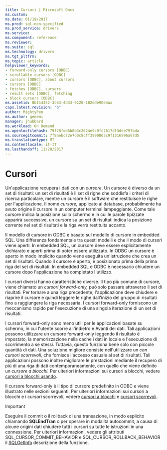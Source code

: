 ```yaml
---
title: Cursori | Microsoft Docs
ms.custom: 
ms.date: 01/19/2017
ms.prod: sql-non-specified
ms.prod_service: drivers
ms.service: 
ms.component: reference
ms.reviewer: 
ms.suite: sql
ms.technology: drivers
ms.tgt_pltfrm: 
ms.topic: article
helpviewer_keywords:
- forward-only cursors [ODBC]
- scrollable cursors [ODBC]
- cursors [ODBC], about cursors
- cursors [ODBC]
- fetches [ODBC], cursors
- result sets [ODBC], fetching
- block cursors [ODBC]
ms.assetid: 0b114352-3c63-4d33-9220-182ede90e4aa
caps.latest.revision: "6"
author: MightyPen
ms.author: genemi
manager: jhubbard
ms.workload: On Demand
ms.openlocfilehash: 79f78fed6b8b3c2624e9c9fc7617df3dde797bda
ms.sourcegitcommit: 7f8aebc72e7d0c8cff3990865c9f1316996a67d5
ms.translationtype: MT
ms.contentlocale: it-IT
ms.lasthandoff: 11/20/2017
---
```

# <a name="cursors"></a>Cursori
Un'applicazione recupera i dati con un *cursore*. Un cursore è diverso da un set di risultati: un set di risultati è il set di righe che soddisfa i criteri di ricerca particolare, mentre un cursore è il software che restituisce le righe per l'applicazione. Il nome *cursore,* applicato ai database, probabilmente ha avuto origine il cursore in un computer terminal lampeggiante. Come tale cursore indica la posizione sullo schermo e in cui le parole tipizzate apparirà successive, un cursore su un set di risultati indica la posizione corrente nel set di risultati e la riga verrà restituita accanto.  
  
 Il modello di cursore in ODBC è basato sul modello di cursore in embedded SQL. Una differenza fondamentale tra questi modelli è che il modo di cursori viene aperti. In embedded SQL, un cursore deve essere esplicitamente dichiarato e aperti prima di poter essere utilizzato. In ODBC un cursore è aperto in modo implicito quando viene eseguita un'istruzione che crea un set di risultati. Quando il cursore è aperto, è posizionato prima della prima riga del set di risultati. In embedded SQL e ODBC è necessario chiudere un cursore dopo l'applicazione ha completato l'utilizzo.  
  
 I cursori diversi hanno caratteristiche diverse. Il tipo più comune di cursore, viene chiamato un *cursori forward-only,* può solo passare attraverso il set di risultati. Per tornare a una riga precedente, l'applicazione deve chiudere e riaprire il cursore e quindi leggere le righe dall'inizio del gruppo di risultati fino a raggiungere la riga necessaria. I cursori forward-only forniscono un meccanismo rapido per l'esecuzione di una singola iterazione di un set di risultati.  
  
 I cursori forward-only sono meno utili per le applicazioni basate su schermo, in cui l'utente scorre all'indietro e Avanti dei dati. Tali applicazioni possono utilizzare un cursore forward-only leggendo il risultato è impostato, la memorizzazione nella cache i dati in locale e l'esecuzione di scorrimento a se stessi. Tuttavia, questo funziona bene solo con piccole quantità di dati. Una soluzione migliore consiste nell'utilizzare un *con cursori scorrevoli,* che fornisce l'accesso casuale al set di risultati. Tali applicazioni possono inoltre migliorare le prestazioni mediante il recupero di più di una riga di dati contemporaneamente, con quello che viene definito un *cursore a blocchi.* Per ulteriori informazioni sui cursori a blocchi, vedere [cursori a blocchi usando](../../../odbc/reference/develop-app/using-block-cursors.md).  
  
 Il cursore forward-only è il tipo di cursore predefinito in ODBC e viene illustrato nelle sezioni seguenti. Per ulteriori informazioni sui cursori a blocchi e i cursori scorrevoli, vedere [cursori a blocchi](../../../odbc/reference/develop-app/block-cursors.md) e [cursori scorrevoli](../../../odbc/reference/develop-app/scrollable-cursors.md).  
  
> [!IMPORTANT]  
>  Eseguire il commit o il rollback di una transazione, in modo esplicito chiamando **SQLEndTran** o per operare in modalità autocommit, a causa di alcune origini dati chiudere tutti i cursori su tutte le istruzioni in una connessione. Per ulteriori informazioni, vedere gli attributi SQL_CURSOR_COMMIT_BEHAVIOR e SQL_CURSOR_ROLLBACK_BEHAVIOR il [SQLGetInfo](../../../odbc/reference/syntax/sqlgetinfo-function.md) descrizione della funzione.

